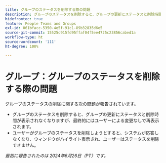 ```yaml
---
title: グループのステータスを削除する際の問題
description: グループのステータスを削除すると、グループの更新にステータスと削除時間が表示されなくなりますが、最終的にはユーザーによる変更なしで再表示されます。
hidefromtoc: true
feature: People Teams and Groups
exl-id: 061bfacc-5350-4e5f-91c1-89b32835d6e5
source-git-commit: 15525c915fd95ffaf04f5ee4725c23856cabed1a
workflow-type: ht
source-wordcount: '111'
ht-degree: 100%

---
```


# グループ：グループのステータスを削除する際の問題

グループのステータスの削除に関する次の問題が報告されています。

* グループのステータスを削除すると、グループの更新にステータスと削除時間が表示されなくなりますが、最終的にはユーザーによる変更なしで再表示されます。
* ユーザーがグループのステータスを削除しようとすると、システムが応答しなくなり、ウィンドウがハイライト表示され、ユーザーはステータスを削除できません。

_最初に報告されたのは 2024年6月26日（PT）です。_
